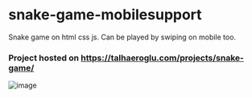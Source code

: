 # snake-game-mobilesupport
Snake game on html css js. Can be played by swiping on mobile too.

### Project hosted on https://talhaeroglu.com/projects/snake-game/

![image](https://user-images.githubusercontent.com/54606857/142707205-fa083a13-5c22-490a-b02b-8d61b3546dfb.png)

